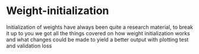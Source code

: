 # Weight-initialization
Initialization of weights have always been quite  a  research material, to break it up to you  we got all the things covered on how weight initialization works and what changes could be made to yield a better output with plotting test and validation loss 
